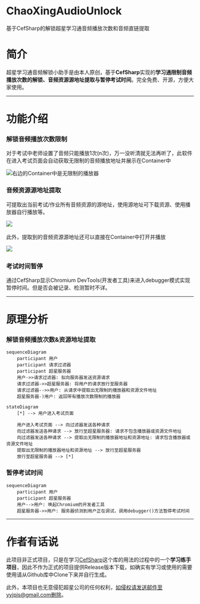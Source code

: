 # ChaoXingAudioUnlock
基于CefSharp的解锁超星学习通音频播放次数和音频直链提取

# 简介

超星学习通音频解锁小助手是由本人原创，基于**CefSharp**实现的**学习通限制音频播放次数的解锁、音频资源源地址提取与暂停考试时间**。完全免费、开源，方便大家使用。

---

# 功能介绍

### 解锁音频播放次数限制

对于考试中老师设置了音频只能播放1次(n次)，万一没听清就无法再听了，此软件在进入考试页面会自动获取无限制的音频播放地址并展示在Container中

​![右边的Container中是无限制的播放器](http://img.xn--e-5g8az75bbi3a.com/imgs/2023/04/ab7789929b8e81f1.png)​

### 音频资源源地址提取

可提取出当前考试/作业所有音频资源的源地址，使用源地址可下载资源、使用播放器自行播放等。

​![](http://img.xn--e-5g8az75bbi3a.com/imgs/2023/04/2fd05eef073189d4.png)​

此外，提取到的音频资源源地址还可以直接在Container中打开并播放

​![](http://img.xn--e-5g8az75bbi3a.com/imgs/2023/04/1cf544367f799cd2.png)​

### 考试时间暂停

通过CefSharp显示Chromium DevTools(开发者工具)来进入debugger模式实现暂停时间。但是否会被记录、检测暂时不详。

---

# 原理分析

### 解锁音频播放次数&资源地址提取

```mermaid
sequenceDiagram
    participant 用户
    participant 请求过滤器
    participant 超星服务器
    用户->>请求过滤器: 拟向服务器发送资源请求
    请求过滤器->>超星服务器: 将用户的请求放行至服务器
    请求过滤器-->>用户: 从请求中提取出无限制的播放器和资源文件地址
    超星服务器-)用户: 返回带有播放次数限制的播放器
```

```mermaid
stateDiagram
    [*] --> 用户进入考试页面

    用户进入考试页面 --> 向过滤器发送各种请求
    向过滤器发送各种请求 --> 放行至超星服务器: 请求不包含播放器或资源文件地址
    向过滤器发送各种请求 --> 提取出无限制的播放器地址和资源地址: 请求包含播放器或资源文件地址
    提取出无限制的播放器地址和资源地址 --> 放行至超星服务器
    放行至超星服务器 --> [*]
```

### 暂停考试时间

```mermaid
sequenceDiagram
    participant 用户
    participant 超星服务器
    用户-->用户: 唤起Chromium的开发者工具
    超星服务器->>用户: 服务器侦测到用户正在调试，调用debugger()方法暂停考试时间
```

---

# 作者有话说

此项目非正式项目，只是在学习[CefSharp](https://github.com/cefsharp/CefSharp)这个库的用法的过程中的一个**学习练手项目**，因此不作为正式的项目提供Release版本下载，如确实有学习或使用的需要使用请从Github库中Clone下来并自行生成。

此外，本项目也无意侵犯超星公司的任何权利，如侵权请发送邮件至yyjpjs@gmail.com删除。

